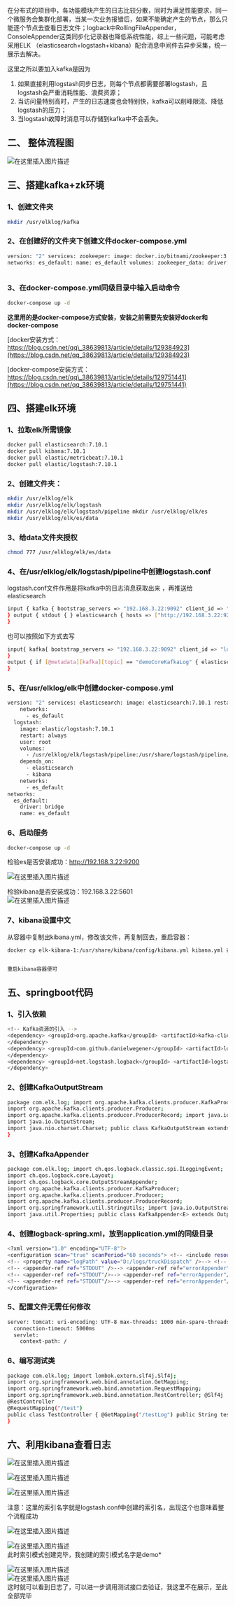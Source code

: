 在分布式的项目中，各功能模块产生的日志比较分散，同时为满足性能要求，同一个微服务会集群化部署，当某一次业务报错后，如果不能确定产生的节点，那么只能逐个节点去查看日志文件；logback中RollingFileAppender，ConsoleAppender这类同步化记录器也降低系统性能，综上一些问题，可能考虑采用ELK （elasticsearch+logstash+kibana）配合消息中间件去异步采集，统一展示去解决。

这里之所以要加入kafka是因为

1.  如果直接利用logstash同步日志，则每个节点都需要部署logstash，且logstash会严重消耗性能、浪费资源；
2.  当访问量特别高时，产生的日志速度也会特别快，kafka可以削峰限流、降低logstash的压力；
3.  当logstash故障时消息可以存储到kafka中不会丢失。

## 二、 整体流程图

![在这里插入图片描述](https://img-blog.csdnimg.cn/cb83fd9ff65c4477890ba14a04da3457.png)

## 三、搭建kafka+zk环境

### 1、创建文件夹

```bash
mkdir /usr/elklog/kafka
```

### 2、在创建好的文件夹下创建文件docker-compose.yml

```bash
version: "2" services: zookeeper: image: docker.io/bitnami/zookeeper:3.8 ports: - "2181:2181" environment: - ALLOW_ANONYMOUS_LOGIN=yes networks: - es_default kafka: image: docker.io/bitnami/kafka:3.2 user: root ports: - "9092:9092" environment: - ALLOW_PLAINTEXT_LISTENER=yes - KAFKA_CFG_ZOOKEEPER_CONNECT=zookeeper:2181 - KAFKA_CFG_ADVERTISED_LISTENERS=PLAINTEXT://192.168.3.22:9092 depends_on: - zookeeper networks: - es_default
networks: es_default: name: es_default volumes: zookeeper_data: driver: local kafka_data: driver: local



```

### 3、在docker-compose.yml同级目录中输入启动命令

```bash
docker-compose up -d  
```

**这里用的是docker-compose方式安装，安装之前需要先安装好docker和docker-compose**

[docker安装方式：https://blog.csdn.net/qq\_38639813/article/details/129384923](https://blog.csdn.net/qq_38639813/article/details/129384923)

[docker-compose安装方式：https://blog.csdn.net/qq\_38639813/article/details/129751441](https://blog.csdn.net/qq_38639813/article/details/129751441)

## 四、搭建elk环境

### 1、拉取elk所需镜像

```bash
docker pull elasticsearch:7.10.1
docker pull kibana:7.10.1
docker pull elastic/metricbeat:7.10.1
docker pull elastic/logstash:7.10.1
```

### 2、创建文件夹：

```bash
mkdir /usr/elklog/elk
mkdir /usr/elklog/elk/logstash
mkdir /usr/elklog/elk/logstash/pipeline mkdir /usr/elklog/elk/es
mkdir /usr/elklog/elk/es/data
```

### 3、给data文件夹授权

```bash
chmod 777 /usr/elklog/elk/es/data
```

### 4、在/usr/elklog/elk/logstash/pipeline中创建logstash.conf

logstash.conf文件作用是将kafka中的日志消息获取出来 ，再推送给elasticsearch

```bash
input { kafka { bootstrap_servers => "192.168.3.22:9092" client_id => "logstash" auto_offset_reset => "latest" consumer_threads => 5 topics => ["demoCoreKafkaLog","webapiKafkaApp"] type => demo }
} output { stdout { } elasticsearch { hosts => ["http://192.168.3.22:9200"] index => "demolog-%{+YYYY.MM.dd}" }
}

```

也可以按照如下方式去写

```bash
input{ kafka{ bootstrap_servers => "192.168.3.22:9092" client_id => "logstash" auto_offset_reset => "latest" consumer_threads => 5 topics => ["demoCoreKafkaLog","webapiKafkaApp"] type => "json" codec => json { charset => "UTF-8" } }
}
output { if [@metadata][kafka][topic] == "demoCoreKafkaLog" { elasticsearch { hosts => "http://192.168.3.22:9200" index => "demoCoreKafkaLog" timeout => 300 } } if [@metadata][kafka][topic] == "webapiKafkaApp" { elasticsearch { hosts => "http://192.168.3.22:9200" index => "webapiKafkaApp" timeout => 300 } } stdout {}
}

```

### 5、在/usr/elklog/elk中创建docker-compose.yml

```bash
version: "2" services: elasticsearch: image: elasticsearch:7.10.1 restart: always privileged: true ports: - "9200:9200" - "9300:9300" volumes: - /usr/elklog/elk/es/data:/usr/share/elasticsearch/data environment: - discovery.type=single-node networks: - es_default kibana: image: kibana:7.10.1 restart: always privileged: true ports: - "5601:5601" environment: - ELASTICSEARCH_URL=http://192.168.3.22:9200 depends_on: - elasticsearch networks: - es_default metricbeat: image: elastic/metricbeat:7.10.1 restart: always user: root environment: - ELASTICSEARCH_HOSTS=http://192.168.3.22:9200 depends_on: - elasticsearch - kibana command: -E setup.kibana.host="192.168.3.22:5601" -E setup.dashboards.enabled=true -E setup.template.overwrite=false -E output.elasticsearch.hosts=["192.168.3.22:9200"] -E setup.ilm.overwrite=true
    networks:
      - es_default
  logstash:
    image: elastic/logstash:7.10.1
    restart: always
    user: root
    volumes:
      - /usr/elklog/elk/logstash/pipeline:/usr/share/logstash/pipeline/  
    depends_on:
      - elasticsearch
      - kibana
    networks:
      - es_default
networks:
  es_default:
    driver: bridge
    name: es_default


```

### 6、启动服务

```bash
docker-compose up -d
```

检验es是否安装成功：http://192.168.3.22:9200

![在这里插入图片描述](https://img-blog.csdnimg.cn/cdcdb0c2bdf94a7081a86de14efbcf5e.png)

检验kibana是否安装成功：192.168.3.22:5601  
![在这里插入图片描述](https://img-blog.csdnimg.cn/43f5d507be0b49f7b0d6802b62dfcd21.png)

### 7、kibana设置中文

从容器中复制出kibana.yml，修改该文件，再复制回去，重启容器：

```bash
docker cp elk-kibana-1:/usr/share/kibana/config/kibana.yml kibana.yml 在这个文件最后加上： i18n.locale: "zh-CN" docker cp kibana.yml elk-kibana-1:/usr/share/kibana/config/kibana.yml


重启kibana容器便可
```

## 五、springboot代码

### 1、引入依赖

```bash
<!-- Kafka资源的引入 -->
<dependency> <groupId>org.apache.kafka</groupId> <artifactId>kafka-clients</artifactId>
</dependency>
<dependency> <groupId>com.github.danielwegener</groupId> <artifactId>logback-kafka-appender</artifactId> <version>0.2.0-RC1</version>
</dependency>
<dependency> <groupId>net.logstash.logback</groupId> <artifactId>logstash-logback-encoder</artifactId> <version>6.4</version>
</dependency>
```

### 2、创建KafkaOutputStream

```bash
package com.elk.log; import org.apache.kafka.clients.producer.KafkaProducer;
import org.apache.kafka.clients.producer.Producer;
import org.apache.kafka.clients.producer.ProducerRecord; import java.io.IOException;
import java.io.OutputStream;
import java.nio.charset.Charset; public class KafkaOutputStream extends OutputStream { Producer logProducer; String topic; public KafkaOutputStream(Producer producer, String topic) { this.logProducer = producer; this.topic = topic; } @Override public void write(int b) throws IOException { this.logProducer.send(new ProducerRecord<>(this.topic, b)); } @Override public void write(byte[] b) throws IOException { this.logProducer.send(new ProducerRecord<String, String>(this.topic, new String(b, Charset.defaultCharset()))); } @Override public void flush() throws IOException { this.logProducer.flush(); }
}

```

### 3、创建KafkaAppender

```bash
package com.elk.log; import ch.qos.logback.classic.spi.ILoggingEvent;
import ch.qos.logback.core.Layout;
import ch.qos.logback.core.OutputStreamAppender;
import org.apache.kafka.clients.producer.KafkaProducer;
import org.apache.kafka.clients.producer.Producer;
import org.apache.kafka.clients.producer.ProducerRecord;
import org.springframework.util.StringUtils; import java.io.OutputStream;
import java.util.Properties; public class KafkaAppender<E> extends OutputStreamAppender<E> { private Producer logProducer; private String bootstrapServers; private Layout<E> layout; private String topic; public void setLayout(Layout<E> layout) { this.layout = layout; } public void setBootstrapServers(String bootstrapServers) { this.bootstrapServers = bootstrapServers; } public void setTopic(String topic) { this.topic = topic; } @Override protected void append(E event) { if (event instanceof ILoggingEvent) { String msg = layout.doLayout(event); ProducerRecord<String, String> producerRecord = new ProducerRecord<>(topic, 0,((ILoggingEvent) event).getLevel().toString(), msg); logProducer.send(producerRecord); } } @Override public void start() { if (StringUtils.isEmpty(topic)) { topic = "Kafka-app-log"; } if (StringUtils.isEmpty(bootstrapServers)) { bootstrapServers = "localhost:9092"; } logProducer = createProducer(); OutputStream targetStream = new KafkaOutputStream(logProducer, topic); super.setOutputStream(targetStream); super.start(); } @Override public void stop() { super.stop(); if (logProducer != null) { logProducer.close(); } } //创建生产者 private Producer createProducer() { synchronized (this) { if (logProducer != null) { return logProducer; } Properties props = new Properties(); props.put("bootstrap.servers", bootstrapServers); //判断是否成功，我们指定了“all”将会阻塞消息 0.关闭 1.主broker确认 -1（all）.所在节点都确认 props.put("acks", "0"); //失败重试次数 props.put("retries", 0); //延迟100ms，100ms内数据会缓存进行发送 props.put("linger.ms", 100); //超时关闭连接 //props.put("connections.max.idle.ms", 10000); props.put("batch.size", 16384); props.put("buffer.memory", 33554432); //该属性对性能影响非常大，如果吞吐量不够，消息生产过快，超过本地buffer.memory时，将阻塞1000毫秒，等待有空闲容量再继续 props.put("max.block.ms",1000); props.put("key.serializer", "org.apache.kafka.common.serialization.StringSerializer"); props.put("value.serializer", "org.apache.kafka.common.serialization.StringSerializer"); return new KafkaProducer<String, String>(props); } } }


```

### 4、创建logback-spring.xml，放到application.yml的同级目录

```bash
<?xml version="1.0" encoding="UTF-8"?>
<configuration scan="true" scanPeriod="60 seconds"> <!-- <include resource="org/springframework/boot/logging/logback/base.xml"/>--> <logger name="com.elk" level="info"/> <!-- 定义日志文件 输入位置 --> <property name="logPath" value="logs" />
<!-- <property name="logPath" value="D:/logs/truckDispatch" />--> <!-- 控制台输出日志 --> <appender name="STDOUT" class="ch.qos.logback.core.ConsoleAppender"> <encoder> <pattern>%d{yyyy-MM-dd HH:mm:ss.SSS} [%thread] %-5level %logger -%msg%n</pattern> <charset class="java.nio.charset.Charset">UTF-8</charset> </encoder> </appender> <!-- INFO日志文件 --> <appender name="infoAppender" class="ch.qos.logback.core.rolling.RollingFileAppender"> <filter class="ch.qos.logback.classic.filter.LevelFilter"> <level>INFO</level> <onMatch>ACCEPT</onMatch> <onMismatch>DENY</onMismatch> </filter> <rollingPolicy class="ch.qos.logback.core.rolling.TimeBasedRollingPolicy"> <!-- 文件名称 --> <fileNamePattern>${logPath}\%d{yyyyMMdd}\info.log</fileNamePattern> <!-- 文件最大保存历史天数 --> <MaxHistory>30</MaxHistory> </rollingPolicy> <encoder> <pattern>%d{yyyy-MM-dd HH:mm:ss.SSS} [%thread] %-5level %logger - %msg%n</pattern> <charset class="java.nio.charset.Charset">UTF-8</charset> </encoder> </appender> <!-- DEBUG日志文件 --> <appender name="debugAppender" class="ch.qos.logback.core.rolling.RollingFileAppender"> <filter class="ch.qos.logback.classic.filter.LevelFilter"> <level>DEBUG</level> <onMatch>ACCEPT</onMatch> <onMismatch>DENY</onMismatch> </filter> <rollingPolicy class="ch.qos.logback.core.rolling.TimeBasedRollingPolicy"> <!-- 文件名称 --> <fileNamePattern>${logPath}\%d{yyyyMMdd}\debug.log</fileNamePattern> <!-- 文件最大保存历史天数 --> <MaxHistory>30</MaxHistory> </rollingPolicy> <encoder> <pattern>%d{yyyy-MM-dd HH:mm:ss.SSS} [%thread] %-5level %logger - %msg%n</pattern> <charset class="java.nio.charset.Charset">UTF-8</charset> </encoder> </appender> <!-- WARN日志文件 --> <appender name="warnAppender" class="ch.qos.logback.core.rolling.RollingFileAppender"> <filter class="ch.qos.logback.classic.filter.LevelFilter"> <level>WARN</level> <onMatch>ACCEPT</onMatch> <onMismatch>DENY</onMismatch> </filter> <rollingPolicy class="ch.qos.logback.core.rolling.TimeBasedRollingPolicy"> <!-- 文件名称 --> <fileNamePattern>${logPath}\%d{yyyyMMdd}\warn.log</fileNamePattern> <!-- 文件最大保存历史天数 --> <MaxHistory>30</MaxHistory> </rollingPolicy> <encoder> <pattern>%d{yyyy-MM-dd HH:mm:ss.SSS} [%thread] %-5level %logger - %msg%n</pattern> <charset class="java.nio.charset.Charset">UTF-8</charset> </encoder> </appender> <!-- ERROR日志文件 --> <appender name="errorAppender" class="ch.qos.logback.core.rolling.RollingFileAppender"> <filter class="ch.qos.logback.classic.filter.LevelFilter"> <level>ERROR</level> <onMatch>ACCEPT</onMatch> <onMismatch>DENY</onMismatch> </filter> <rollingPolicy class="ch.qos.logback.core.rolling.TimeBasedRollingPolicy"> <!-- 文件名称 --> <fileNamePattern>${logPath}\%d{yyyyMMdd}\error.log</fileNamePattern> <!-- 文件最大保存历史天数 --> <MaxHistory>30</MaxHistory> </rollingPolicy> <encoder> <pattern>%d{yyyy-MM-dd HH:mm:ss.SSS} [%thread] %-5level %logger - %msg%n</pattern> <charset class="java.nio.charset.Charset">UTF-8</charset> </encoder> </appender> <!-- 往kafka推送日志 --> <appender name="kafkaAppender" class="com.elk.log.KafkaAppender"> <!-- kafka地址 --> <bootstrapServers>192.168.3.22:9092</bootstrapServers> <!-- 配置topic --> <topic>demoCoreKafkaLog</topic> <!-- encoder负责两件事，一是将一个event事件转换成一组byte数组，二是将转换后的字节数据输出到文件中 --> <encoder> <pattern>${HOSTNAME} %date [%thread] %level %logger{36} [%file : %line] %msg%n</pattern> <charset>utf8</charset> </encoder> <!-- layout主要的功能就是：将一个event事件转化为一个String字符串 --> <layout class="ch.qos.logback.classic.PatternLayout"> <pattern>${HOSTNAME} %date [%thread] %level %logger{36} [%file : %line] %msg%n</pattern> </layout> </appender> <!-- 指定这个包的日志级别为error --> <logger name="org.springframework" additivity="false"> <level value="ERROR" /> <!-- 控制台输出 -->
<!-- <appender-ref ref="STDOUT" />--> <appender-ref ref="errorAppender" /> </logger> <!-- 由于启动的时候，以下两个包下打印debug级别日志很多 ，所以调到ERROR--> <!-- 指定这个包的日志级别为error --> <logger name="org.apache.tomcat.util" additivity="false"> <level value="ERROR"/> <!-- 控制台输出 -->
<!-- <appender-ref ref="STDOUT"/>--> <appender-ref ref="errorAppender"/> </logger> <!-- 默认spring boot导入hibernate很多的依赖包，启动的时候，会有hibernate相关的内容，直接去除 --> <!-- 指定这个包的日志级别为error --> <logger name="org.hibernate.validator" additivity="false"> <level value="ERROR"/> <!-- 控制台输出 -->
<!-- <appender-ref ref="STDOUT"/>--> <appender-ref ref="errorAppender"/> </logger> <!-- 监控所有包，日志输入到以下位置，并设置日志级别 --> <root level="WARN"><!--INFO--> <!-- 控制台输出 --> <appender-ref ref="STDOUT"/> <!-- 这里因为已经通过kafka往es中导入日志，所以就没必要再往日志文件中写入日志，可以注释掉下面四个，提高性能 --> <appender-ref ref="infoAppender"/> <appender-ref ref="debugAppender"/> <appender-ref ref="warnAppender"/> <appender-ref ref="errorAppender"/> <appender-ref ref="kafkaAppender"/> </root>
</configuration>

```

### 5、配置文件无需任何修改

```bash
server: tomcat: uri-encoding: UTF-8 max-threads: 1000 min-spare-threads: 30 port: 8087
  connection-timeout: 5000ms
  servlet:
    context-path: /
```

### 6、编写测试类

```bash
package com.elk.log; import lombok.extern.slf4j.Slf4j;
import org.springframework.web.bind.annotation.GetMapping;
import org.springframework.web.bind.annotation.RequestMapping;
import org.springframework.web.bind.annotation.RestController; @Slf4j
@RestController
@RequestMapping("/test")
public class TestController { @GetMapping("/testLog") public String testLog() { log.warn("gotest"); return "ok"; } @GetMapping("/testLog1") public Integer testLog1() { int i = 1/0; return i; }
}

```

## 六、利用kibana查看日志

![在这里插入图片描述](https://img-blog.csdnimg.cn/18023e36de3546128df3b29e5fecddff.png)

![在这里插入图片描述](https://img-blog.csdnimg.cn/457ea11ece90453398da5feb587d67f3.png)

![在这里插入图片描述](https://img-blog.csdnimg.cn/eebcc442fdb44dfd827a9a2cd0bd0516.png)

注意：这里的索引名字就是logstash.conf中创建的索引名，出现这个也意味着整个流程成功

![在这里插入图片描述](https://img-blog.csdnimg.cn/f8c2ebdc2d33436aa51f30ce813e7758.png)

![在这里插入图片描述](https://img-blog.csdnimg.cn/182a9615d8c949ccb865fea073d33e5e.png)  
此时索引模式创建完毕，我创建的索引模式名字是demo\*

![在这里插入图片描述](https://img-blog.csdnimg.cn/0c7c381acc8b4d178e804e63e9449389.png)  
![在这里插入图片描述](https://img-blog.csdnimg.cn/0b1188db3f0f48958a9a221d3d1376f6.png)  
这时就可以看到日志了，可以进一步调用测试接口去验证，我这里不在展示，至此全部完毕